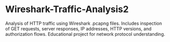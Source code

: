 # Wireshark-Traffic-Analysis2
Analysis of HTTP traffic using Wireshark .pcapng files. Includes inspection of GET requests, server responses, IP addresses, HTTP versions, and authorization flows. Educational project for network protocol understanding.
